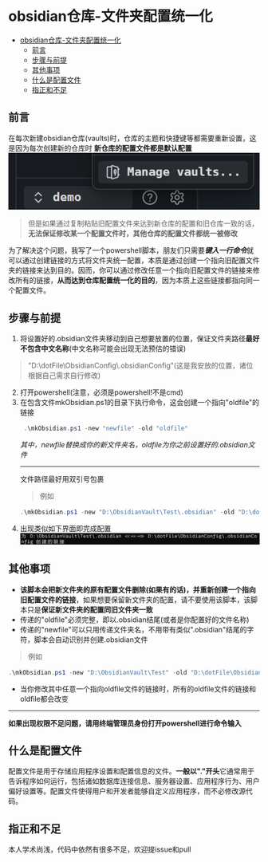 # obsidian仓库-文件夹配置统一化
- [obsidian仓库-文件夹配置统一化](#obsidian仓库-文件夹配置统一化)
  - [前言](#前言)
  - [步骤与前提](#步骤与前提)
  - [其他事项](#其他事项)
  - [什么是配置文件](#什么是配置文件)
  - [指正和不足](#指正和不足)

## 前言
在每次新建obsidian仓库(vaults)时，仓库的主题和快捷键等都需要重新设置，这是因为每次创建新的仓库时
**新仓库的配置文件都是默认配置**
![alt text](assets/image1.png)
> 但是如果通过复制粘贴旧配置文件来达到新仓库的配置和旧仓库一致的话，**无法保证修改某一个配置文件时，其他仓库的配置文件都统一被修改**

为了解决这个问题，我写了一个powershell脚本，朋友们只需要***键入一行命令***就可以通过创建链接的方式将文件夹统一配置，本质是通过创建一个指向旧配置文件夹的链接来达到目的。因而，你可以通过修改任意一个指向旧配置文件的链接来修改所有的链接，**从而达到仓库配置统一化的目的**，因为本质上这些链接都指向同一个配置文件。
## 步骤与前提
1. 将设置好的.obsidian文件夹移动到自己想要放置的位置，保证文件夹路径**最好不包含中文名称**(中文名称可能会出现无法预估的错误)
 > "D:\dotFile\ObsidianConfig\\.obsidianConfig"(这是我安放的位置，诸位根据自己需求自行修改)
2. 打开powershell(注意，必须是powershell!不是cmd)
3. 在包含文件mkObsidian.ps1的目录下执行命令，这会创建一个指向"oldfile"的链接
   ```powershell
    .\mkObsidian.ps1 -new "newfile" -old "oldfile"
   ```
   *其中，newfile替换成你的新文件夹名，oldfile为你之前设置好的.obsidian文件*
   ***
   文件路径最好用双引号包裹
   > 例如
   ```powershell
   .\mkObsidian.ps1 -new "D:\ObsidianVault\Test\.obsidian" -old "D:\dotFile\ObsidianConfig\.obsidianConfig"
   ```
4. 出现类似如下界面即完成配置
   ![alt text](assets/image.png)

## 其他事项
- **该脚本会把新文件夹的原有配置文件删除(如果有的话)，并重新创建一个指向旧配置文件的链接**，如果想要保留新文件夹的配置，请不要使用该脚本，该脚本只是**保证新文件夹的配置同旧文件夹一致**
- 传递的"oldfile"必须完整，即以.obsidian结尾(或者是你配置好的文件名称)
- 传递的"newfile"可以只用传递文件夹名，不用带有类似".obsidian"结尾的字符，脚本会自动识别并创建.obsidian文件
> 例如
   ```powershell
   .\mkObsidian.ps1 -new "D:\ObsidianVault\Test" -old "D:\dotFile\ObsidianConfig\.obsidianConfig"
   ```
- 当你修改其中任意一个指向oldfile文件的链接时，所有的oldfile文件的链接和oldfile都会改变

***
**如果出现权限不足问题，请用终端管理员身份打开powershell进行命令输入**

## 什么是配置文件
配置文件是用于存储应用程序设置和配置信息的文件。**一般以"."开头**它通常用于告诉程序如何运行，包括诸如数据库连接信息、服务器设置、应用程序行为、用户偏好设置等。配置文件使得用户和开发者能够自定义应用程序，而不必修改源代码。

## 指正和不足
本人学术尚浅，代码中依然有很多不足，欢迎提issue和pull 
